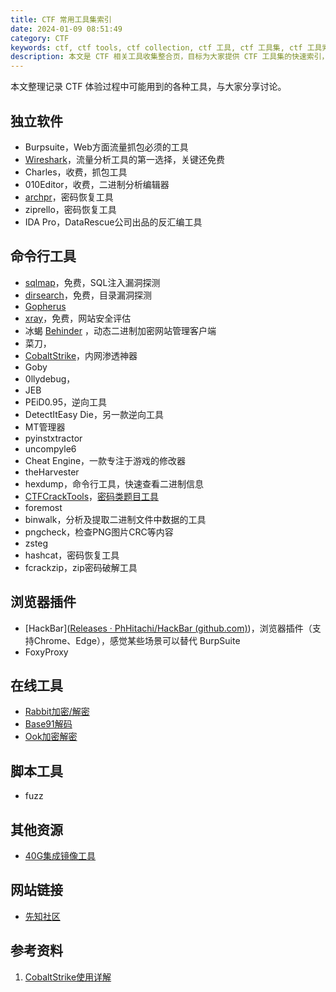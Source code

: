 ```yaml
---
title: CTF 常用工具集索引
date: 2024-01-09 08:51:49
category: CTF
keywords: ctf, ctf tools, ctf collection, ctf 工具, ctf 工具集, ctf 工具索引
description: 本文是 CTF 相关工具收集整合页，目标为大家提供 CTF 工具集的快速索引，部分工具本站收集了使用方式，可以通过链接访问具体介绍。
---
```


本文整理记录 CTF 体验过程中可能用到的各种工具，与大家分享讨论。

## 独立软件

* Burpsuite，Web方面流量抓包必须的工具
* [Wireshark](http://edulinks.cn/2019/06/23/20190623-wireshark-tcp-http/)，流量分析工具的第一选择，关键还免费
* Charles，收费，抓包工具
* 010Editor，收费，二进制分析编辑器
* [archpr](http://codelinks.cn/2023/03/04/ctf-tools-archpr/)，密码恢复工具
* ziprello，密码恢复工具
* IDA Pro，DataRescue公司出品的反汇编工具

## 命令行工具

* [sqlmap](http://codelinks.cn/2023/01/25/ctf-tools-sqlmap/)，免费，SQL注入漏洞探测
* [dirsearch](http://codelinks.cn/2023/01/26/ctf-tools-dirsearch/)，免费，目录漏洞探测
* [Gopherus](http://codelinks.cn/2023/01/27/ctf-tools-gopherus/)
* [xray](http://edulinks.cn/2024/01/10/20240110-ctf-tools-xray/)，免费，网站安全评估
* 冰蝎 [Behinder](https://github.com/rebeyond/Behinder/releases/) ，动态二进制加密网站管理客户端
* 菜刀，
* [CobaltStrike](https://www.cobaltstrike.com)，内网渗透神器
* Goby
* 0llydebug，
* JEB
* PEiD0.95，逆向工具
* DetectItEasy Die，另一款逆向工具
* MT管理器
* pyinstxtractor
* uncompyle6
* Cheat Engine，一款专注于游戏的修改器
* theHarvester
* hexdump，命令行工具，快速查看二进制信息
* [CTFCrackTools](https://github.com/0Chencc/CTFCrackTools)，[密码类题目工具](https://zhuanlan.zhihu.com/p/139492625)
* foremost
* binwalk，分析及提取二进制文件中数据的工具
* pngcheck，检查PNG图片CRC等内容
* zsteg
* hashcat，密码恢复工具
* fcrackzip，zip密码破解工具


## 浏览器插件

* [HackBar]([Releases · PhHitachi/HackBar (github.com)](https://github.com/PhHitachi/HackBar/releases/))，浏览器插件（支持Chrome、Edge），感觉某些场景可以替代 BurpSuite
* FoxyProxy

## 在线工具

* [Rabbit加密/解密](https://www.sojson.com/encrypt_rabbit.html)
* [Base91解码](http://www.hiencode.com/base91.html)
* [Ook加密解密](https://www.splitbrain.org/services/ook)

## 脚本工具

* fuzz

## 其他资源

* [40G集成镜像工具](https://github.com/makoto56/penetration-suite-toolkit)


## 网站链接

* [先知社区](https://xz.aliyun.com)

## 参考资料

1. [CobaltStrike使用详解](https://zhuanlan.zhihu.com/p/359251293)